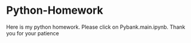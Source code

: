 # Python-Homework
Here is my python homework. Please click on Pybank.main.ipynb.
Thank you for your patience
